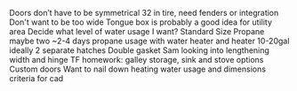 Doors don’t have to be symmetrical
32 in tire, need fenders or integration
Don't want to be too wide
Tongue box is probably a good idea for utility area
Decide what level of water usage I want?
Standard Size Propane maybe two
~2-4 days propane usage with water heater and heater
10-20gal ideally
2 separate hatches
Double gasket
Sam looking into lengthening width and hinge
TF homework: galley storage, sink and stove options
Custom doors
Want to nail down heating water usage and dimensions criteria for cad